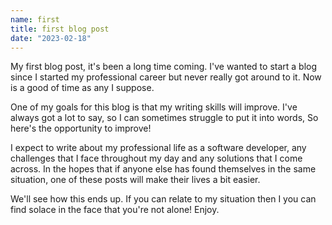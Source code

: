 ```yaml
---
name: first
title: first blog post
date: "2023-02-18"
---
```


My first blog post, it's been a long time coming. I've wanted to start a 
blog since I started my professional career but never really got around 
to it. Now is a good of time as any I suppose.


One of my goals for this blog is that my writing skills will improve.
I've always got a lot to say, so I can sometimes struggle to put it into words,
So here's the opportunity to improve!


I expect to write about my professional life as a software developer, any
challenges that I face throughout my day and any solutions that I come across.
In the hopes that if anyone else has found themselves in the same situation,
one of these posts will make their lives a bit easier.


We'll see how this ends up. If you can relate to my situation then I you
can find solace in the face that you're not alone! Enjoy.